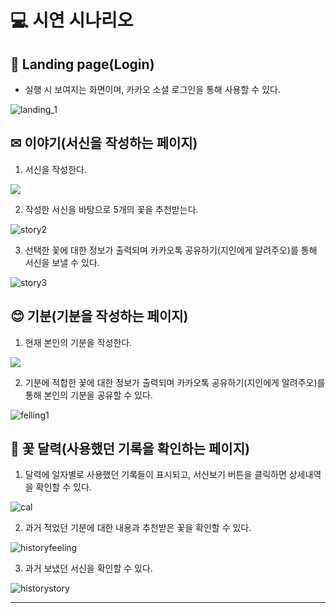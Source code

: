 # 💻 시연 시나리오

## 🚀 Landing page(Login)

- 실행 시 보여지는 화면이며, 카카오 소셜 로그인을 통해 사용할 수 있다.

![landing_1](/uploads/9604d0d8682fa757c8b4bb5b4bfc0bf4/landing_1.png)

## ✉ 이야기(서신을 작성하는 페이지)

1. 서신을 작성한다.

![](https://i.imgur.com/rksEpFD.png)

2. 작성한 서신을 바탕으로 5개의 꽃을 추천받는다.

![story2](/uploads/35b98913bb10bcd0ae44d9ef7dcb55e4/story2.jpg)
   
3. 선택한 꽃에 대한 정보가 출력되며 카카오톡 공유하기(지인에게 알려주오)를 통해 서신을 보낼 수 있다.

![story3](/uploads/6a752da8c2a88f43876bf42e30bb09e5/story3.jpg)

## 😊 기분(기분을 작성하는 페이지)

1. 현재 본인의 기분을 작성한다.

![](https://i.imgur.com/pNrONHV.png)

2. 기분에 적합한 꽃에 대한 정보가 출력되며 카카오톡 공유하기(지인에게 알려주오)를 통해 본인의 기분을 공유할 수 있다.

![felling1](/uploads/4c622c23a284654eee63608461be0e3f/felling1.jpg)

## 📅 꽃 달력(사용했던 기록을 확인하는 페이지)

1. 달력에 일자별로 사용했던 기록들이 표시되고, 서신보기 버튼을 클릭하면 상세내역을 확인할 수 있다.

![cal](/uploads/bac6f83f3895d3beeffa17a27b02d4a1/cal.jpg)

2. 과거 적었던 기분에 대한 내용과 추천받은 꽃을 확인할 수 있다.

![historyfeeling](/uploads/7ac313c64e2a0c7ebf6b25a9e15fc559/historyfeeling.jpg)

3. 과거 보냈던 서신을 확인할 수 있다.

![historystory](/uploads/cfc75604b22efb6830a211c2e94ee7e3/historystory.jpg)

---
